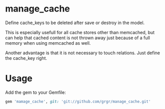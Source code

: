 # manage_cache

Define cache_keys to be deleted after save or destroy in the model.

This is especially usefull for all cache stores other than memcached, but can help that cached content is not thrown away just because of a full memory when using memcached as well.

Another advantage is that it is not necessary to touch relations. Just define the cache_key right.

# Usage

Add the gem to your Gemfile:

```ruby
gem 'mamage_cache', git: 'git://github.com/grgr/manage_cache.git'
```
